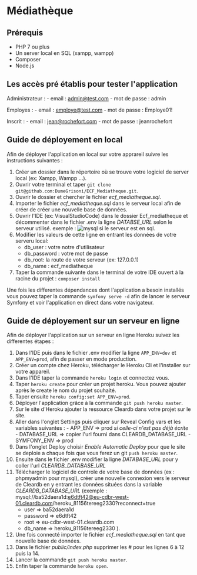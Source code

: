 # Médiathèque

## Prérequis

  - PHP 7 ou plus
  - Un server local en SQL (xampp, wampp)
  - Composer
  - Node.js

## Les accès pré établis pour tester l'application

  Administrateur : 
      - email : admin@test.com
      - mot de passe : admin
  
  Employes : 
      - email : employe@test.com
      - mot de passe : Employe01!

  Inscrit : 
    - email : jean@rochefort.com
    - mot de passe : jeanrochefort

## Guide de déployement en local

Afin de déployer l'application en local sur votre apprareil suivre les instructions suivantes : 

   1. Créer un dossier dans le répertoire où se trouve votre logiciel de server local (ex: Xampp, Wampp ...).
   2. Ouvrir votre terminal et taper `git clone git@github.com:DumeGrisoni/ECF_Mediatheque.git`.
   3. Ouvrir le dossier et chercher le fichier *ecf_mediatheque.sql*.
   4. Importer le fichier *ecf_mediatheque.sql* dans le serveur local afin de créer de créer une nouvelle base de données.
   5. Ouvrir l'IDE (ex: VisualStudioCode) dans le dossier Ecf_mediatheque et décommenter dans le fichier .env la ligne *DATABSE_URL* selon le serveur utilisé. exemple : ![mysql si le serveur est en sql](../ECF_Mediatheque/Initialisation%20du%20projet/images/bd.png).
   6. Modifier les valeurs de cette ligne en entrant les données de votre serveru local:
      - db_user : votre notre d'utilisateur
      - db_password :  votre mot de passe
      - db_root: la route de votre serveur (ex: 127.0.0.1)
      - db_name : ecf_mediatheque
   7. Taper la commande suivante dans le terminal de votre IDE ouvert à la racine du projet : `composer install`
   
   Une fois les differentes dépendances dont l'application a besoin installés vous pouvez taper la commande `symfony serve -d` afin de lancer le serveur Symfony et voir l'application en direct dans votre navigateur.

## Guide de déployement sur un serveur en ligne

Afin de déployer l'application sur un serveur en ligne Heroku suivez les differentes étapes :

  1. Dans l'IDE puis dans le fichier .env modifier la ligne `APP_ENV=dev` et `APP_ENV=prod`, afin de passer en mode production.
  2. Créer un compte chez Heroku, télécharger le Heroku Cli et l'installer sur votre appareil.
  3. Dans l'IDE taper la commande `heroku login` et connectez vous.
  4. Taper `heroku create` pour créer un projet heroku. Vous pouvez ajouter après le create le nom du projet souhaité.
  5. Taper ensuite `heroku config:set APP_ENV=prod`.
  6. Déployer l'application grâce à la commande `git push heroku master`. 
  7. Sur le site d'Heroku ajouter la ressource Cleardb dans votre projet sur le site.
  8. Aller dans l'onglet Settings puis cliquer sur Reveal Config vars et les variables suivantes : 
    - APP_ENV => prod  *si celle-ci n'est pas déjà écrite*
    - DATABASE_URL => copier l'url fourni dans CLEARDB_DATABASE_URL
    - SYMFONY_ENV => prod
  9. Dans l'onglet Deploy choisir *Enable Automatic Deploy* pour que le site se deploie a chaque fois que vous ferez un git `push heroku master`.
  10. Ensuite dans le fichier .env modifier la ligne *DATABASE_URL* pour y coller l'url *CLEARDB_DATABASE_URL*
  11. Télécharger le logiciel de controle de votre base de données (ex : phpmyadmin pour mysql), créer une nouvelle connexion vers le serveur de Cleardb en y entrant les données situées dans la variable *CLEARDB_DATABASE_URL* (exemple : 
        mysql://ba52daera1d:e6dtft42@eu-cdbr-west-01.cleardb.com/heroku_81156tereeg2330?reconnect=true
        - user => ba52daera1d
        - password => e6dtft42
        - root => eu-cdbr-west-01.cleardb.com
        - db_name => heroku_81156tereeg2330 ).
  12. Une fois connecté importer le fichier *ecf_mediatheque.sql* en tant que nouvelle base de données.
  13. Dans le fichier *public/index.php* supprimer les # pour les lignes 6 à 12 puis la 14.
  14. Lancer la commande `git push heroku master`.
  15. Enfin taper la commande `heroku open`.

    


